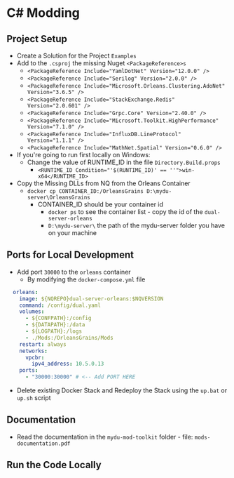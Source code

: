 # C# Modding

## Project Setup

* Create a Solution for the Project `Examples`
* Add to the `.csproj` the missing Nuget `<PackageReference>s`
  * `<PackageReference Include="YamlDotNet" Version="12.0.0" />`
  * `<PackageReference Include="Serilog" Version="2.0.0" />`
  * `<PackageReference Include="Microsoft.Orleans.Clustering.AdoNet" Version="3.6.5" />`
  * `<PackageReference Include="StackExchange.Redis" Version="2.0.601" />`
  * `<PackageReference Include="Grpc.Core" Version="2.40.0" />`
  * `<PackageReference Include="Microsoft.Toolkit.HighPerformance" Version="7.1.0" />`
  * `<PackageReference Include="InfluxDB.LineProtocol" Version="1.1.1" />`
  * `<PackageReference Include="MathNet.Spatial" Version="0.6.0" />`
* If you're going to run first locally on Windows:
  * Change the value of RUNTIME_ID in the file `Directory.Build.props`
    * `<RUNTIME_ID Condition="'$(RUNTIME_ID)' == ''">win-x64</RUNTIME_ID>`
* Copy the Missing DLLs from NQ from the Orleans Container
  * `docker cp CONTAINER_ID:/OrleansGrains D:\mydu-server\OrleansGrains`
    * CONTAINER_ID should be your container id
      * `docker ps` to see the container list - copy the id of the `dual-server-orleans`
      * `D:\mydu-server\` the path of the mydu-server folder you have on your machine
     
## Ports for Local Development

* Add port `30000` to the `orleans` container
  * By modifying the `docker-compose.yml` file
```yaml
  orleans:
    image: ${NQREPO}dual-server-orleans:$NQVERSION
    command: /config/dual.yaml
    volumes:
      - ${CONFPATH}:/config
      - ${DATAPATH}:/data
      - ${LOGPATH}:/logs
      - ./Mods:/OrleansGrains/Mods
    restart: always
    networks:
      vpcbr:
        ipv4_address: 10.5.0.13
    ports:
      - "30000:30000" # <-- Add PORT HERE
```
* Delete existing Docker Stack and Redeploy the Stack using the `up.bat` or `up.sh` script
   
## Documentation

* Read the documentation in the `mydu-mod-toolkit` folder - file: `mods-documentation.pdf`

## Run the Code Locally
